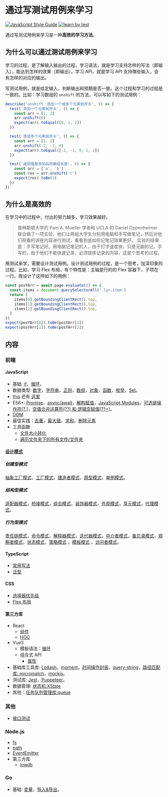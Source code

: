# 通过写测试用例来学习
[![JavaScript Style Guide](https://img.shields.io/badge/code_style-standard-brightgreen.svg)](https://standardjs.com) 
[![learn by test](https://circleci.com/gh/iamjoel/learn-by-test.svg?style=svg)](https://circleci.com/gh/iamjoel/learn-by-test)

通过写测试用例来学习是一种**高效的学习方法**。

## 为什么可以通过测试用例来学习
学习的过程，是了解输入输出的过程。学习语法，就是学习支持怎样的写法（即输入），能达到怎样的效果（即输出）。学习 API，就是学习 API 支持哪些输入，会有怎样的对应的输出。

写测试用例，就是给定输入，判断输出和预期是否一致。这个过程和学习的过程是一致的。比如：学习数组的 `unshift` 的方法，可以写如下的测试用例：
```js
describe('unshift：添加一个或多个元素到开头', () => {
  test('添加一个元素到开头', () => {
    const arr = [1, 2]
    arr.unshift(0)
    expect(arr).toEqual([0, 1, 2])
  })

  test('添加多个元素到开头', () => {
    const arr = [1, 2]
    arr.unshift(-2, -1, 0)
    expect(arr).toEqual([-2, -1, 0, 1, 2])
  })

  test('返回值是添加后的数组长度', () => {
    const arr = ['a', 'b']
    const res = arr.unshift('c')
    expect(res).toBe(3)
  })
})
```

## 为什么是高效的
在学习中的过程中，付出的努力越多，学习效果越好。

> 普林斯顿大学的 Pam A. Mueller 学者和 UCLA 的 Daniel Oppenheimer 联合做了一项实验，他们让两组大学生分别用电脑和手写做笔记，然后对他们观看的讲座内容进行测试，看看到底如何记笔记效果更好。
> 实验的结果是：手写笔记好。用电脑记笔记的人，由于打字速度快，只是无脑的记。手写的，由于他们不能快速记录，必须提炼记录的内容。这是个思考的过程。

用测试来学，需要设计测试用例。设计测试用例的过程，是一个思考，加深印象的过程。比如，学习 Flex 布局，有个特性是：主轴是行的的 Flex 容器下，子项在一行。我设计了这样如下的用例：
```js
const posYArr = await page.evaluate(() => {
  const items = document.querySelectorAll('.ly>.item')
  return [
    items[0].getBoundingClientRect().top,
    items[1].getBoundingClientRect().top,
    items[2].getBoundingClientRect().top,
  ]
})
expect(posYArr[0]).toBe(posYArr[1])
expect(posYArr[1]).toBe(posYArr[2])
```


## 内容
### 前端 
#### JavaScript
* 基础: [if](frontend/src/js/basic/if.spec.ts)，[循环](frontend/src/js/basic/loop.spec.ts)。
* 数据类型: [数字](frontend/src/js/data-type/number.spec.ts)，[字符串](frontend/src/js/data-type/string.spec.ts)，[正则](frontend/src/js/data-type/regexp.spec.ts)，[数组](frontend/src/js/data-type/array.spec.ts)，[对象](frontend/src/js/data-type/object.spec.ts)，[函数](frontend/src/js/data-type/function.spec.ts)，[枚举](frontend/src/js/data-type/enum.spec.ts)，[Set](frontend/src/js/data-type/set.spec.ts)。
* [this](frontend/src/js/this/index.spec.ts) 还有 [这里](frontend/src/js/this/index.e2e.spec.ts)
* ES6+: [Promise](frontend/src/js/es6/promise.spec.ts)，[async/await](frontend/src/js/es6/async-await.spec.ts)，[解构赋值](frontend/src/js/es6/destructuring-assignment.spec.ts)，[JavaScript Modules](frontend/src/js/es6/module/index.spec.ts)，[可选链操作符(?.)](frontend/src/js/es6/optional-chain.spec.ts)，[空值合并运算符(??) 和 逻辑空赋值(??=)](frontend/src/js/es6/nullish-operator.spec.ts)。
* [DOM](frontend/src/js/dom/index.e2e.spec.ts)
* 最佳实践：[去重](frontend/src/js/best-practice/unique/index.spec.ts)，[最大值](frontend/src/js/best-practice/max/index.spec.ts)，[求和](frontend/src/js/best-practice/sum/index.spec.ts)，[删除元素](frontend/src/js/best-practice/remove/index.spec.ts)
* 工具函数
  * [文件大小转化](frontend/src/js/utils/format-file-size.spec.ts)
  * [遍历文件夹下的所有文件/文件夹](node/src/utils/walk-through.spec.ts)

#### [设计模式](frontend/src/design-pattern/README.md)
##### 创建型模式
[抽象工厂模式](frontend/src/design-pattern/creational/abstract-factory/index.spec.js)，[工厂模式](frontend/src/design-pattern/creational/factory-method/index.spec.js)，[建造者模式](frontend/src/design-pattern/creational/builder/index.spec.js)，[原型模式](frontend/src/design-pattern/creational/prototype/index.spec.js)，[单例模式](frontend/src/design-pattern/creational/singleton/index.spec.js)。

##### 结构型模式
[适配器模式](frontend/src/design-pattern/structural/adapt/index.spec.js)，[桥接模式](frontend/src/design-pattern/structural/bridge/index.spec.js)，[组合模式](frontend/src/design-pattern/structural/composite/index.spec.js)，[装饰器模式](frontend/src/design-pattern/structural/decorate/index.spec.js)，[外观模式](frontend/src/design-pattern/structural/facade/index.spec.js)，[享元模式](frontend/src/design-pattern/structural/flyweight/index.spec.js)，[代理模式](frontend/src/design-pattern/structural/proxy/index.spec.js)。

##### 行为型模式
[责任链模式](frontend/src/design-pattern/behavioral/chain-of-resp/index.spec.js)，[命令模式](frontend/src/design-pattern/behavioral/command/index.spec.js)，[解释器模式](frontend/src/design-pattern/behavioral/interpreter/index.spec.js)，[迭代器模式](frontend/src/design-pattern/behavioral/iterator/index.spec.js)，[中介者模式](frontend/src/design-pattern/behavioral/mediator/index.spec.js)，[备忘录模式](frontend/src/design-pattern/behavioral/memento/index.spec.js)，[观察者模式](frontend/src/design-pattern/behavioral/observer/index.spec.js)，[状态模式](frontend/src/design-pattern/behavioral/state/index.spec.js)，[策略模式](frontend/src/design-pattern/behavioral/strategy/index.spec.js)
，[模板模式](frontend/src/design-pattern/behavioral/template/index.spec.js)
，[访问者模式](frontend/src/design-pattern/behavioral/visitor/index.spec.js)。

#### TypeScript
* [常用写法](frontend/src/ts/common.spec.ts)
* [泛型](frontend/src/ts/generic.spec.ts)

#### CSS
* [选择器优先级](frontend/src/css/selector-priority/index.e2e.spec.ts)
* [Flex 布局](frontend/src/css/flex/index.e2e.spec.ts)

#### 第三方库
* React
  * [组件](frontend/src/libs/react/component/Button.spec.tsx)
  * [HOC](frontend/src/libs/react/hoc/Hoc.spec.tsx)
* Vue3
  * 模板语法：[循环](frontend/src/libs/vue/vue3/src/components/template/Repeat.spec.js)
  * 组合式 API
    * [属性](frontend/src/libs/vue/vue3/src/components/data/Props.spec.js)
* 基础库工具库: [Lodash](frontend/src/libs/lodash.spec.ts)，[moment](frontend/src/libs/moment.spec.ts)，[时间操作封装](frontend/src/libs/time/util.spec.ts)，[query-string](frontend/src/libs/query-string.spec.ts)，[路径匹配库: micromatch](frontend/src/libs/micromatch.spec.ts)，[mockjs](frontend/src/libs/mockjs.spec.ts)。
* 测试库: [Jest](frontend/src/libs/jest/index.spec.ts)，[Puppeteer](frontend/src/libs/puppeteer/index.e2e.spec.ts)。
* 数据管理: [状态机:XState](frontend/src/libs/data-manage/xstate.spec.ts)
* 其他：[任务队列管理库:queue](frontend/src/libs/other/queue/index.spec.ts)

### 其他
* [接口测试](frontend/src/api/index.api.spec.ts)

### Node.js
* [fs](node/src/fs/index.spec.ts)
* [path](node/src/path.spec.ts)
* [EventEmitter](node/src/event-emitter.spec.ts)
* 第三方库
  * [lowdb](node/src/libs/lowdb/index.spec.ts)

### Go
* 基础: [变量](go/src/basic/var/var_test.go)，[导入&导出](go/src/basic/pkg-test/pkg_test.go)。




